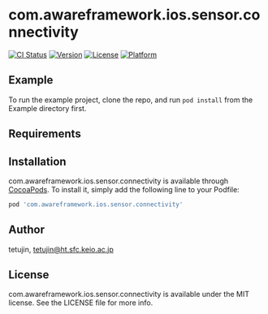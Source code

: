 # com.awareframework.ios.sensor.connectivity

[![CI Status](https://img.shields.io/travis/tetujin/com.awareframework.ios.sensor.connectivity.svg?style=flat)](https://travis-ci.org/tetujin/com.awareframework.ios.sensor.connectivity)
[![Version](https://img.shields.io/cocoapods/v/com.awareframework.ios.sensor.connectivity.svg?style=flat)](https://cocoapods.org/pods/com.awareframework.ios.sensor.connectivity)
[![License](https://img.shields.io/cocoapods/l/com.awareframework.ios.sensor.connectivity.svg?style=flat)](https://cocoapods.org/pods/com.awareframework.ios.sensor.connectivity)
[![Platform](https://img.shields.io/cocoapods/p/com.awareframework.ios.sensor.connectivity.svg?style=flat)](https://cocoapods.org/pods/com.awareframework.ios.sensor.connectivity)

## Example

To run the example project, clone the repo, and run `pod install` from the Example directory first.

## Requirements

## Installation

com.awareframework.ios.sensor.connectivity is available through [CocoaPods](https://cocoapods.org). To install
it, simply add the following line to your Podfile:

```ruby
pod 'com.awareframework.ios.sensor.connectivity'
```

## Author

tetujin, tetujin@ht.sfc.keio.ac.jp

## License

com.awareframework.ios.sensor.connectivity is available under the MIT license. See the LICENSE file for more info.
